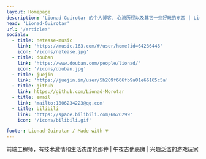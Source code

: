 ```yaml
---
layout: Homepage
description: 'Lionad Guirotar 的个人博客, 心流历程以及其它一些好玩的东西 | Lionad Blogs | Lionad-Guirotar Lionad-Morotar Lionad-RedOne'
head: 'Lionad-Guirotar'
url: '/articles'
socials:
  - title: netease-music
    link: 'https://music.163.com/#/user/home?id=64236446'
    icon: '/icons/netease.jpg'
  - title: douban
    link: 'https://www.douban.com/people/lionad/'
    icon: '/icons/douban.jpg'
  - title: juejin
    link: 'https://juejin.im/user/5b209f666fb9a01e66165c5a'
  - title: github
    link: https://github.com/Lionad-Morotar
  - title: email
    link: 'mailto:1806234223@qq.com'
  - title: bilibili
    link: 'https://space.bilibili.com/6626299'
    icon: '/icons/bilibili.gif'

footer: Lionad-Guirotar / Made with 💗
---
```


前端工程师，有技术激情和生活态度的那种 | 午夜吉他恶魔 | 兴趣泛滥的游戏玩家
